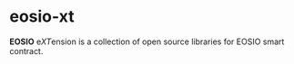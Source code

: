 # eosio-xt

**EOSIO** e*XT*ension is a collection of open source libraries for EOSIO smart contract.
